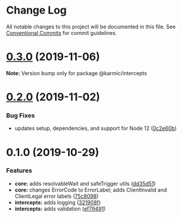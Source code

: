 # Change Log

All notable changes to this project will be documented in this file.
See [Conventional Commits](https://conventionalcommits.org) for commit guidelines.

# [0.3.0](https://github.com/rafamel/karmic/compare/v0.2.0...v0.3.0) (2019-11-06)

**Note:** Version bump only for package @karmic/intercepts





# [0.2.0](https://github.com/rafamel/karmic/compare/v0.1.0...v0.2.0) (2019-11-02)


### Bug Fixes

* updates setup, dependencies, and support for Node 12 ([0c2e60b](https://github.com/rafamel/karmic/commit/0c2e60bb0aba07de4fcc67dff85c8cd5ebd54e38))





# 0.1.0 (2019-10-29)


### Features

* **core:** adds resolvableWait and safeTrigger utils ([dd35d51](https://github.com/rafamel/karmic/commit/dd35d5110b1f8e931080b01e41e19bb0ee8f612a))
* **core:** changes ErrorCode to ErrorLabel; adds ClientInvalid and ClientLegal error labels ([75c8098](https://github.com/rafamel/karmic/commit/75c80987dfb6863c3846aee27620548e8a60ecd5))
* **intercepts:** adds logging ([321908f](https://github.com/rafamel/karmic/commit/321908f69d11448243a7ff60cbd7ed130e690cea))
* **intercepts:** adds validation ([ef79491](https://github.com/rafamel/karmic/commit/ef79491d093b7a9c9e2f395c6108b1562a76e141))
